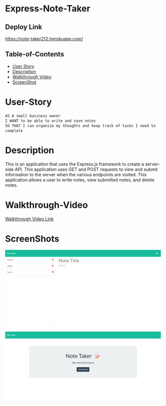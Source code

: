 # Express-Note-Taker

## Deploy Link 
https://note-taker212.herokuapp.com/


 ## Table-of-Contents

  * [User Story](#user-story)
  * [Description](#description)
  * [Walkthrough Video](#walkthrough-video)
  * [ScreenShot](#screenshots)

  
 # User-Story
```
AS A small business owner
I WANT to be able to write and save notes
SO THAT I can organize my thoughts and keep track of tasks I need to complete
```
# Description
This is an application that uses the Express.js framework to create a server-side API. This application uses GET and POST requests to view and submit information to the server when the various endpoints are visited. This application allows a user to write notes, view submitted notes, and delete notes.


# Walkthrough-Video

[Walkthrough Video Link]()


# ScreenShots 

![Screenshot](/public/assets/images/screenshot.png)

![Screenshot](/public/assets/images/screenshot2.png)

